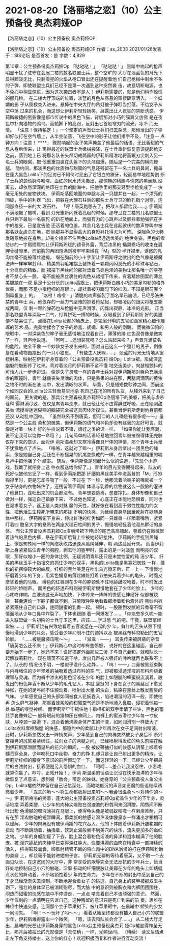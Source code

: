 # 2021-08-20【洛丽塔之恋】（10）公主预备役 奥杰莉娅OP



【洛丽塔之恋】（10）公主预备役 奥杰莉娅OP



【洛丽塔之恋】（10）公主预备役 奥杰莉娅OP
作者：as_2038 2021/01/26发表于：SIS论坛 是否首发：是 字数：4,829

第10章：公主预备役奥杰莉娅Op
「哒哒哒！」
「哒哒哒！」
黑暗中响起的枪声明显干扰了驻守在会展二楼的数名联盟士兵，整个空旷的 大厅在淡蓝色的月光下显得黯淡无比，只剩零星的火焰从枪口冒出还在提醒着他 们自己枪械中剩余不多的子弹。即使联盟士兵们已经不是第一次遇到这种突然袭 击，故意切断电源，也不免心中稍显惊慌，因为这次袭击者不是人！
伊莉斯需要的，就是他们稍作惊慌的那几秒。
在二楼大厅顶端的位置，淡蓝的月色从高悬的窗棂肆意洒入，一个妖媚的影 子从窗棂突入进来。悬掉在中央大厅的吊灯被子弹叮当打落，不给女子从空中荡 过来的机会，而这却让伊莉斯轻轻娇笑，展露出让人疯狂的禁断诱惑。
伊莉斯敏捷的黑影像是都市传说中的黑色飞猫，背后那对小巧的膜翼又仿佛 是在夜色中扑向猎物的鸮鸟。而她脚下的高跟，反射出匕首般寒刃的流光，冰冷 而无情。
「注意！保持镇定！」一个坚定的声音让士兵们扫去杂念，那倾泄出的子弹 却好似打在空气墙上，从半空坠落，飞在空中的影子让他们措手不及，「注意一 点钟方向！注意！
****」
骤然响起的女子笑声掩盖了他最后的话语，无比香甜的气息从身后传来，让 离得最近的联盟士兵缴械投降，在士兵重新恢复意识提起枪支之前，落到地上已 将那名队长头颅切成两瓣的伊莉斯精准地将高跟刃尖刺入另一名士兵的眼窝，把 他重重包裹在头盔下的头颅踢爆，随后是一个完美的横向鞭腿。
隐约间，那淡黑色的丝质物与甜蜜的气息还残留在下一名士兵的鼻间，掩盖 在蓬大黑色Lolita下的足刃已不知何时亮出了它银白的獠牙，轻而易举地趁势割 断了士兵的颈动脉与咽喉。血红的泉水还未撒出，那惊艳的横踢与诱惑的黑丝飘 然离去，却依然深深的烙印在士兵的脑海中，把他手里的那支轻型步枪变成了一 块毫无用处的废物铁块。
伊莉斯落回地面的单腿与另一只腿并在一起，一个漂亮的回旋，手中的利器 飞出，把躲在大理石柱后的那名士兵守卫的脸孔戳个对穿，连同那直径一米的大 理石柱。
「哼！唐英跑哪去了，把敌人都留给我……」伊莉斯不满地撇了撇嘴，看到 灯光重新闪烁着亮起的时候，那守卫在二楼的几名联盟士兵只剩下最后一名装死 的趴在地面上。而强有力的心跳声以及颤抖着勉强抓在手中的枪支，已是宣告他 还活着的位置。其余几名士兵在此起彼伏的数声惨叫中被那名妖女虐杀在地，把 她那并不显得高大的身影衬托得尤为可怖。
深咖色的长卷发随意地披在身后，却完全掩盖不住黑色Lolita裙通透优美的 绝世身姿。黑色的雪纺纱的一字肩插肩袖让伊莉斯玲珑的锁骨外露，背后漆黑的 蝠翼乖巧的收束在肩胛骨缝隙里，而前胸的两团饱满则被牢牢束缚在「M」型的 半开襟里，诱惑的乳沟丝毫不能被薄丝遮掩。
缀在胸前的小十字架让伊莉斯呼之欲出的色气像是被魔法阵一样牢牢封印， 精美的羽毛裙摆上装饰着一颗颗闪闪发光的小珍珠与钻石，十分高贵的精致，而 裙摆下黑丝间的那对泛着乌亮色泽的美物让那名唯一的幸存者不禁心头一颤。
毫不能被黑丝裹住的肉色从裙摆下传来，有着精妙图案的薄丝美腿踏在一双 足足十公分长的Lolita高跟上，把伊莉斯白嫩小巧的美足勾勒的格外优美，而那 不足小指粗细的高跟上，却挂着被刃跟勾下的红肉，不知是眼前哪个倒霉蛋身上 的。
「咯噔！咯噔！」清脆的响声撕裂了那名早已崩溃，已经尿液失禁的青年士 兵，他仅存的一丝力气坚难的抓着枪站起，却被凌厉的跟尖将枪支撕成两瓣，仅 剩一颗的弹药也从枪膛中无声滑落，闪烁出寂静、冰冷的光影。
正当那名联盟青年深吸一口气，打算拼死一搏的时候，双眼看到了伊莉斯娇 好的美靥便不禁呆住了。
点缀在Lolita妆颜的脸庞上，是轮廓分明的五官如画家精心细作雕琢的艺术 品，完美地揉合了女子的娇羞、妩媚、和男人般的刚毅。
而微微凹陷的眼眶中，一对深紫色的眸子毫无感情地注视着自己，薄薄的绯 红色双唇像是微笑了一样，轻声地说道。
「呵呵……还想装死吗？怎么站起来啦？」声音充满莫名的危险，完全不像 一个妙龄女子发出来的，面对自己这么一个强壮的男子，倒像是在看动物园跑出 的一只小狼崽。
「有些生人厌啊……」
淡蓝的月光无情地从窗棂射来，映射在伊莉斯身穿着的「公主预备役奥杰莉 娅Op」Lolita裙，形成深蓝幽魅的魅影传了过来。背对着淡月的伊莉斯不紧不慢 地交迭美步，向瑟缩颤抖的可怜人儿一步步迈进。
像是失了灵魂一样的青年士兵对视伊莉斯那对紫色充满淫虐的眼瞳时，青年 就像丧失灵魂的肉体，只是呆呆的站在那，两腿间滴落的黄浊之物不时的渐在液 洼中，发出清晰的水声。
毕竟，只是短短数秒钟之间，面前这个如同议会的Lolita公主轻而易举地杀 死自己在场的所有队友，从楼外来到了自己的面前。
更关键的是，那具公主预备役奥杰莉娅Op洛丽塔下的美躯，把美与虐杀诠释 得淋漓尽致，仅仅是向青年走来，就已经让他不由得屏住呼吸，还在刚刚甜美香 流搅得迷迷糊糊的脑袋完全被这具肉体所捏住，甚至当伊莉斯走到他身前都还没 从动乱中回神。
「虽然联系不到唐英，但可口的人儿确是有很多呢～～」虽然是一个公主般 柔和的微笑，但伊莉斯的语气和神色却没有丝毫的友好可言，就像是对着一块上 好的牛排说着不错，很好之类的话一样。
「如果你能让我高潮，说不定我可以饶你一命哦？」
几句简单的话语轻易地拉回青年被摧毁得体无完肤仅存下来的意识，面对伊 莉斯温柔却又寒冷得像具尸体的神情，那个青年士兵毫不犹豫地点了点头。
「咯咯，这就对了嘛～」伊莉斯从身后拿出一团黑色的绳索，像是她自己身 后还在不断摇晃的尻尾变换成的一样，在青年越来越粗重的喘息声中把他捆了个 结实。
随后，伊莉斯像是想起什么似的说道，「先玩个小游戏，我赢了就把身上这 件衣服送给你好了。」
青年的目光变得期待起来，队友的死好似被他忘记了一样，看到伊莉斯把那 纤细的黑丝美手伸进高耸的「M」形的胸襟里时，更是忘却呼吸了一般，不过在 下一秒，他那流着哈喇子的嘴就被一个女子贴身的衣物堵住了，还残留着伊莉斯 体温与乳香的丝物就这么一股脑的灌进了他鼻口，连吐出来的机会都没有。
青年想要逃离，想要挣扎，身体却像和自己做对一样，强迫自己镇静下来， 不过他也知道，心底正在本能地恐惧着，同时也在渴求着女子，这正是人类对魅 魔的天性，就好像在看到高于男性性能力的女性，把他活生生榨死所带来的那抹 不明的快感，为延续自身基因至死射在妖魅身体中那样。
伊莉斯俯下身来，伸出鲜艳的红舌如同一只雌兽一样舔着嘴唇，紧紧盯着四 肢呈大字的悬吊在两座大理石柱间的男子，慢慢地轻抚着他温热鲜活的身体。
而公主预备役奥杰莉娅Op洛丽塔裙下伸出的尾巴高高翘起，卷着仍在微微冒 着热气的黑色内裤，悬在伊莉斯后背上空被她轻轻接住。
伊莉斯的手抚到黑绳上，像是蜘蛛网一样的网络状纹路迅速从黑绳延伸，朝 两边蔓延开来。
而当伊莉斯上身紧紧贴住青年的胸膛，剥去他的盔甲时，露出的是一对淡蓝 而明亮的双眼，那好似缩小一圈的身体比例，无疑说明青年还只是未尝性爱的纯 洁少年。
纤美的黑丝玉手十指相交的抓住少年的双手，黑色的Lolita像是黑寡妇蜘蛛 一样，蓬松的裙摆像硕大的蛛腹，纤细的黑丝美足在吐出乌光獠牙后，正一上一 下慢慢地研磨着少年的下身，用紫色媚意的薄丝嫩趾打着节拍夹弄着少年的龟头， 时而又摩挲着他的马眼。
绯色的红唇则在少年的脖颈处不住地舔舐咬吻着，时不时发出轻轻的娇喘声， 而黑色的轻透布料则被伊莉斯慢慢地套在了少年的脸上。
少年的心咚咚作响，血液流速无声地加快，下体传来一阵阵的快感让神经好 似都被烧掉，甚至连动一下脖子都做不到，只能眼睁睁地看着那渗着粉色液体的 黑纱内裤紧紧箍住自己的口鼻，连同甜蜜的乳香一起。
顿时，一股甜到发腻的异香毫不留情面地从少年口鼻中炸裂了，下体也跟随 着一同爆发了……
「你能憋多久呢～能进入联盟做一名初阶的士兵守卫这里，应该……学过憋 气的吧。毕竟，联盟军经常被……」伊莉斯饶有兴致地看着五官紧蹙在一起的少 年，鲜红的舌头从颈下慢慢地滑到少年的耳旁，感受着少年抑制不住的颤抖以及 被黑丝布料勾勒出的五官轮廓。
「……被魅魔袭击哦～～」
……
「滋滋！——」
耳麦传来被屏蔽的杂音「唐英怎么还不来！」伊莉斯心中这时却有些愤怒， 说好的在这里碰面，自己都要开始下一步了，她还不来！说好搞定外面那些二傻 子与自己会和，就和队长一起解救莉莉丝。
现在唐英不知道干啥，发出几声被人强奸的呻吟就再也联系不上了。队长的 情况也不明，一楼似乎没什么动静……
「呜！——」口鼻被黑丝束胸与内裤堵住的少年坚难的抽吸着透过布料的空 气，却被那浸透淫液的布料灼烧着理智与灵魂。而内裤中渗出的粉色淫液在少年 的脸上如甜腻的蜂蜜般流淌着，散发出的粉色异香不断从少年的毛孔钻入，本就 坚挺的下身在女子的黑丝足下愈发肿胀，在她的足弓间不住颤动着，喷射出大量 的浊白，粘染在黑丝上散发腥臭的气味。
少年感觉自己的头部如同被食人花妖吞入，陷进潮湿的沼泽一般，即使他再 怎么屏气凝神，那裹着蜂浆般的甜蜜空气还是不断地涌入鼻腔，侵犯着他每一处 敏感的嗅觉神经。
而伊莉斯牢牢抓住他十指相扣的双手柔情了些许，黑色的蕾丝手套像蛛足一 般将眼前的猎物压在蛛网上。内裤上的蜜液滑过少年每一寸皮肤，从脖颈一路滑 下，混合着他沸腾身体产生的汗液，如同润滑剂一样放大了Lolita衣料摩擦胸膛 的快感，那隐约中的柔腻让少年再次在女子足间射出精液。
此时，伊莉斯忽然发出一阵娇笑声，少年感到自己的肉棒突然被女子身后不 断兴奋摇晃的尻尾紧紧绑住，拉向女子的两腿之间。
已经喷射得发红的龟头前端在触到伊莉斯那滑腻而温热的花穴的瞬间，一股 被皮鞭抽打似的快感从阴茎上顺着脊髓贯穿全身，少年咬死口中丝物，奋力的挣 扎却只是让自己射出更多的精液，让伊莉斯纤细的腰身下意识的前后颤动了一下， 而这轻轻的一下，已经让少年把最后的白浊射出，接着便是另入恐惧的血红。
「呵呵……差点让我没忍住，小游戏就算你赢了。哼哼，正戏开始！」伊莉 斯温柔的话语让沉没在快乐海洋的少年稍微恢复了点意识，想到被「教会」带走 的妹妹，她身穿的「公主预备役人鱼公主Op」Lolita裙依然停留在自己记忆深处， 而略略低沉的声音如恶魔的低语继续诱惑着少年。
「乖乖的哟～～将生命都放射出来吧～～我会很温柔～～对待你的～～」伊 莉斯咯咯的笑着，蓬大的公主预备役奥杰莉娅Op裙盖住少年的下半身，灵活地摆 弄着柔腰，让少年的肉棒尖端贴在湿漉漉的粉唇间来回滑蹭，阴唇间不断吐出粉 色滑腻的蜜液涂抹在马眼上，使得龟头像是被蚂蚁咬噬一样麻痒难耐，只有在那 淫肉触碰的短暂瞬间，那柔腻的触感让温热液体像泉水一样涌出才稍稍可以缓解。
少年的肉棒没有被伊莉斯的花穴吞入，他的下体随着伊莉斯纤腰艳媚的扭动 而不断跳动着，抽搐着，饮鸩止渴般尝不到美穴的快乐，流失更加多的血红之物。 少年的身躯削瘦了下去，脸上混合着粉色淫液的鼻涕和泪水糊满了他的脸庞。被 淫穴舔舐的肉棒早已变得深红肿大，快要沸腾的血肉在精囊中一直持续的涌入， 挤得鼓鼓囊囊，顺着射精管不断的将血肉中的DNA汹涌的打在伊莉斯粉嫩的美瓣 上，却丝毫不能射进她的子宫。
伊莉斯无聊的等待着唐英，又不敢一个去面见队长，在这宽阔的大厅中，非 常享受的欺辱完全无法反抗的少年兵士，恰当好处地控制自己小穴的触碰，淫靡 扭动的纤细腰肢让美瓣在少年的龟头上如蜻蜓点水般的舞动着，不断地销蚀着少 年的生命力。
少年在不断的射出中感到自己的下身已经渐渐失去控制，不断地迎合着女子 的挑逗。自己身上的装甲被那双玉手剥下，强壮的身体早已被消耗殆尽，而大脑 中的意识则被胸衣和内裤团团围住，闷热而甜蜜的快感在脑中不停游走，一点点 啃食着自己本该顽强的意识。
然而，少年仅剩的一点清明在告诉自己，这种残留的意识只是死亡到来的前 奏，思维在神经中快速交感，连同那个立于苹果树下，被红苹果砸中，在晨曦中 娇笑的少女一同消失。
「啊！～～玩坏了吗～～」
看着从始至终都没有插入自己小穴的联盟少年，伊莉斯难得露出一个微笑。
「嗯，该去和队长会合了……」
从二楼大厅走出，晨曦的光芒让伊莉斯身穿的黑色Lolita公主预备役奥杰莉 娅Op裙显得神圣无比，那背后被拉长的光影像是「天使柄」一样，光照世间。
（待续） 读文后请点击左下角支持楼主，送上你的红心！欢迎积极回复和作者进行互动交流！



